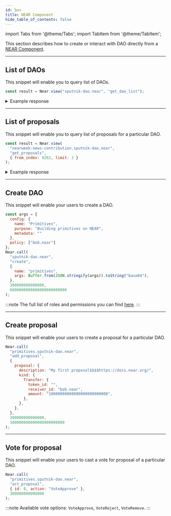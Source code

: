 ```yaml
---
id: bos
title: NEAR Component
hide_table_of_contents: false
---
```


import Tabs from '@theme/Tabs';
import TabItem from '@theme/TabItem';

This section describes how to create or interact with DAO directly from a [NEAR Component](../../../bos/components.md).

---

## List of DAOs

This snippet will enable you to query list of DAOs.

```js
const result = Near.view("sputnik-dao.near", "get_dao_list");
```

<details>
<summary>Example response</summary>
<p>

```js
[
  'ref-finance.sputnik-dao.near'
  'gaming-dao.sputnik-dao.near',
  ...
]
```

</p>
</details>

---

## List of proposals

This snippet will enable you to query list of proposals for a particular DAO.

```js
const result = Near.view(
  "nearweek-news-contribution.sputnik-dao.near",
  "get_proposals",
  { from_index: 9262, limit: 2 }
);
```

<details>
<summary>Example response</summary>
<p>

```js
[
  {
    id: 9262,
    proposer: 'pasternag.near',
    description: 'NEAR, a top non-EVM blockchain, has gone live on Router’s Testnet Mandara. With Router Nitro, our flagship dApp, users in the NEAR ecosystem can now transfer test tokens to and from NEAR onto other supported chains. $$$$https://twitter.com/routerprotocol/status/1727732303491961232',
    kind: {
      Transfer: {
        token_id: '',
        receiver_id: 'pasternag.near',
        amount: '500000000000000000000000',
        msg: null
      }
    },
    status: 'Approved',
    vote_counts: { council: [ 1, 0, 0 ] },
    votes: { 'brzk-93444.near': 'Approve' },
    submission_time: '1700828277659425683'
  },
  {
    id: 9263,
    proposer: 'fittedn.near',
    description: 'How to deploy BOS component$$$$https://twitter.com/BitkubAcademy/status/1728003163318563025?t=PiN6pwS380T1N4JuQXSONA&s=19',
    kind: {
      Transfer: {
        token_id: '',
        receiver_id: 'fittedn.near',
        amount: '500000000000000000000000',
        msg: null
      }
    },
    status: 'InProgress',
    vote_counts: { 'Whitelisted Members': [ 1, 0, 0 ] },
    votes: { 'trendheo.near': 'Approve' },
    submission_time: '1700832601849419123'
  }
]
```

</p>
</details>

---

## Create DAO

This snippet will enable your users to create a DAO.

```js
const args = {
  config: {
    name: "Primitives",
    purpose: "Building primitives on NEAR",
    metadata: ""
  },
  policy: ["bob.near"]
};
Near.call(
  "sputnik-dao.near",
  "create",
  {
    name: "primitives",
    args: Buffer.from(JSON.stringify(args)).toString("base64"),
  },
  300000000000000,
  6000000000000000000000000
);
```


:::note
The full list of roles and permissions you can find [here](https://github.com/near-daos/sputnik-dao-contract#roles-and-permissions).
:::

---

## Create proposal

This snippet will enable your users to create a proposal for a particular DAO.

```js
Near.call(
  "primitives.sputnik-dao.near",
  "add_proposal",
  {
    proposal: {
      description: "My first proposal$$$$https://docs.near.org/",
      kind: {
        Transfer: {
          token_id: "",
          receiver_id: "bob.near",
          amount: "10000000000000000000000000",
        },
      },
    },
  },
  300000000000000,
  100000000000000000000000
);
```

---

## Vote for proposal

This snippet will enable your users to cast a vote for proposal of a particular DAO.

```js
Near.call(
  "primitives.sputnik-dao.near",
  "act_proposal",
  { id: 0, action: "VoteApprove" },
  300000000000000
);
```

:::note
Available vote options: `VoteApprove`, `VoteReject`, `VoteRemove`.
:::
